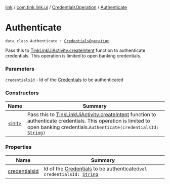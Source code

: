 [link](../../../index.md) / [com.tink.link.ui](../../index.md) / [CredentialsOperation](../index.md) / [Authenticate](./index.md)

# Authenticate

`data class Authenticate : `[`CredentialsOperation`](../index.md)

Pass this to [TinkLinkUiActivity.createIntent](../../-tink-link-ui-activity/create-intent.md) function to authenticate credentials.
This operation is limited to open banking credentials.

### Parameters

`credentialsId` - Id of the [Credentials](../../../com.tink.model.credentials/-credentials/index.md) to be authenticated

### Constructors

| Name | Summary |
|---|---|
| [&lt;init&gt;](-init-.md) | Pass this to [TinkLinkUiActivity.createIntent](../../-tink-link-ui-activity/create-intent.md) function to authenticate credentials. This operation is limited to open banking credentials.`Authenticate(credentialsId: `[`String`](https://kotlinlang.org/api/latest/jvm/stdlib/kotlin/-string/index.html)`)` |

### Properties

| Name | Summary |
|---|---|
| [credentialsId](credentials-id.md) | Id of the [Credentials](../../../com.tink.model.credentials/-credentials/index.md) to be authenticated`val credentialsId: `[`String`](https://kotlinlang.org/api/latest/jvm/stdlib/kotlin/-string/index.html) |
